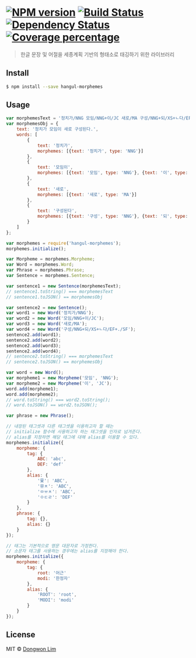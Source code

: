 # [![NPM version][npm-image]][npm-url] [![Build Status][travis-image]][travis-url] [![Dependency Status][daviddm-image]][daviddm-url] [![Coverage percentage][coveralls-image]][coveralls-url]
> 한글 문장 및 어절을 세종계획 기반의 형태소로 태깅하기 위한 라이브러리


## Install

```sh
$ npm install --save hangul-morphemes
```


## Usage

```js
var morphemesText = '정치가/NNG 모임/NNG+이/JC 새로/MA 구성/NNG+되/XS+ㄴ다/EF+./SF';
var morphemesObj = {
	text: '정치가 모임이 새로 구성된다.',
	words: [
		{
			text: '정치가',
			morphemes: [{text: '정치가', type: 'NNG'}]
		},
		{
			text: '모임이',
			morphemes: [{text: '모임', type: 'NNG'}, {text: '이', type: 'JC'}]
		},
		{
			text: '새로',
			morphemes: [{text: '새로', type: 'MA'}]
		},
		{
			text: '구성된다',
			morphemes: [{text: '구성', type: 'NNG'}, {text: '되', type: 'XS'}, {text: 'ㄴ다', type: 'EF'}, {text: '.', type: 'SF'}]
		}
	]
};

var morphemes = require('hangul-morphemes');
morphemes.initialize();

var Morpheme = morphemes.Morpheme;
var Word = morphemes.Word;
var Phrase = morphemes.Phrase;
var Sentence = morphemes.Sentence;

var sentence1 = new Sentence(morphemesText);
// sentence1.toString() === morphemesText
// sentence1.toJSON() == morphemesObj

var sentence2 = new Sentence();
var word1 = new Word('정치가/NNG');
var word2 = new Word('모임/NNG+이/JC');
var word3 = new Word('새로/MA');
var word4 = new Word('구성/NNG+되/XS+ㄴ다/EF+./SF');
sentence2.add(word1);
sentence2.add(word2);
sentence2.add(word3);
sentence2.add(word4);
// sentence2.toString() === morphemesText
// sentence2.toJSON() == morphemesObj

var word = new Word();
var morpheme1 = new Morpheme('모임', 'NNG');
var morpheme2 = new Morpheme('이', 'JC');
word.add(morpheme1);
word.add(morpheme2);
// word.toString() === word2.toString();
// word.toJSON() == word2.toJSON();

var phrase = new Phrase();

// 내장된 태그셋과 다른 태그셋을 이용하고자 할 때는
// initialize 함수에 사용하고자 하는 태그셋을 인자로 넘겨준다.
// alias를 지정하면 해당 태그에 대해 alias를 이용할 수 있다.
morphemes.initialize({
	morpheme: {
		tag: {
			ABC: 'abc',
			DEF: 'def'
		},
		alias: {
			'뮻': 'ABC',
			'뮤ㅊ': 'ABC',
			'ㅁㅠㅊ': 'ABC',
			'ㅇㄷㄹ': 'DEF'
		}
	},
	phrase: {
		tag: {},
		alias: {}
	}
});

// 태그는 기본적으로 영문 대문자로 가정한다.
// 소문자 태그를 사용하는 경우에는 alias를 지정해야 한다.
morphemes.initialize({
	morpheme: {
		tag: {
			root: '어근'
			modi: '한정자'
		},
		alias: {
			'ROOT': 'root',
			'MODI': 'modi'
		}
	}
});
```


## License

MIT © [Dongwon Lim](./LICENSE)


[npm-image]: https://badge.fury.io/js/sejong-morphemes.svg
[npm-url]: https://npmjs.org/package/sejong-morphemes
[travis-image]: https://travis-ci.org/idw111/sejong-morphemes.svg?branch=master
[travis-url]: https://travis-ci.org/idw111/sejong-morphemes
[daviddm-image]: https://david-dm.org/idw111/sejong-morphemes.svg?theme=shields.io
[daviddm-url]: https://david-dm.org/idw111/sejong-morphemes
[coveralls-image]: https://coveralls.io/repos/idw111/sejong-morphemes/badge.svg?branch=master&service=github
[coveralls-url]: https://coveralls.io/github/idw111/sejong-morphemes?branch=master
